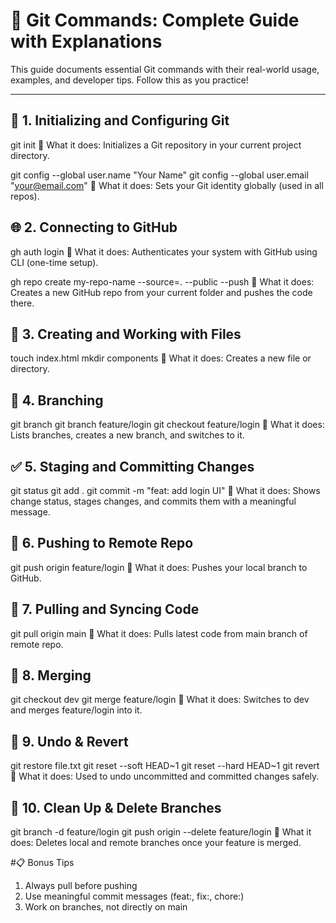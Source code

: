 # 📘 Git Commands: Complete Guide with Explanations

This guide documents essential Git commands with their real-world usage, examples, and developer tips. Follow this as you practice!

---

## 🔰 1. Initializing and Configuring Git

git init
📌 What it does:
Initializes a Git repository in your current project directory.

git config --global user.name "Your Name"
git config --global user.email "your@email.com"
📌 What it does:
Sets your Git identity globally (used in all repos).

## 🌐 2. Connecting to GitHub

gh auth login
📌 What it does:
Authenticates your system with GitHub using CLI (one-time setup).

gh repo create my-repo-name --source=. --public --push
📌 What it does:
Creates a new GitHub repo from your current folder and pushes the code there.

## 📁 3. Creating and Working with Files

touch index.html
mkdir components
📌 What it does:
Creates a new file or directory.

## 🌿 4. Branching

git branch
git branch feature/login
git checkout feature/login
📌 What it does:
Lists branches, creates a new branch, and switches to it.

## ✅ 5. Staging and Committing Changes

git status
git add .
git commit -m "feat: add login UI"
📌 What it does:
Shows change status, stages changes, and commits them with a meaningful message.

## 🚀 6. Pushing to Remote Repo

git push origin feature/login
📌 What it does:
Pushes your local branch to GitHub.

## 🔄 7. Pulling and Syncing Code

git pull origin main
📌 What it does:
Pulls latest code from main branch of remote repo.

## 🔀 8. Merging

git checkout dev
git merge feature/login
📌 What it does:
Switches to dev and merges feature/login into it.

## 🧪 9. Undo & Revert

git restore file.txt
git reset --soft HEAD~1
git reset --hard HEAD~1
git revert <commit-id>
📌 What it does:
Used to undo uncommitted and committed changes safely.

## 🧹 10. Clean Up & Delete Branches

git branch -d feature/login
git push origin --delete feature/login
📌 What it does:
Deletes local and remote branches once your feature is merged.

#📋 Bonus Tips

1. Always pull before pushing
2. Use meaningful commit messages (feat:, fix:, chore:)
3. Work on branches, not directly on main
